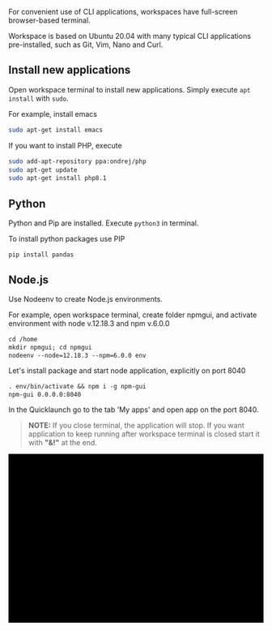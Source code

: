 
For convenient use of CLI applications, workspaces have full-screen browser-based terminal.  

Workspace is based on Ubuntu 20.04 with many typical CLI applications pre-installed, such as Git, Vim, Nano and Curl.  

## Install new applications

Open workspace terminal to install new applications. 
Simply execute `apt install` with `sudo`.  

For example, install emacs 

```sh
sudo apt-get install emacs
```

If you want to install PHP, execute

```sh
sudo add-apt-repository ppa:ondrej/php
sudo apt-get update
sudo apt-get install php8.1
```

## Python
Python and Pip are installed. Execute `python3` in terminal.  

To install python packages use PIP

```
pip install pandas
```

## Node.js
Use Nodeenv to create Node.js environments.  

For example, open workspace terminal, create folder npmgui, and activate environment with node v.12.18.3 and npm v.6.0.0

```
cd /home
mkdir npmgui; cd npmgui  
nodeenv --node=12.18.3 --npm=6.0.0 env
```

Let's install package and start node application, explicitly on port 8040

```
. env/bin/activate && npm i -g npm-gui   
npm-gui 0.0.0.0:8040
```

In the Quicklaunch go to the tab 'My apps' and open app on the port 8040. 

> **NOTE:** If you close terminal, the application will stop. If you want application to keep running after workspace terminal is closed 
start it with **"&!"** at the end. 

![Quickstart page](img/start-app.gif)

